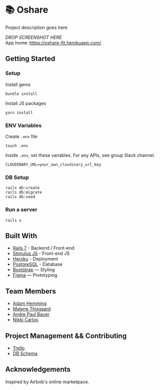 # 📚 Oshare

Project description goes here

_DROP SCREENSHOT HERE_
<br>
App home: https://oshare-fit.herokuapp.com/
   

## Getting Started
### Setup

Install gems
```
bundle install
```
Install JS packages
```
yarn install
```

### ENV Variables
Create `.env` file
```
touch .env
```
Inside `.env`, set these variables. For any APIs, see group Slack channel.
```
CLOUDINARY_URL=your_own_cloudinary_url_key
```

### DB Setup
```
rails db:create
rails db:migrate
rails db:seed
```

### Run a server
```
rails s
```

## Built With
- [Rails 7](https://guides.rubyonrails.org/) - Backend / Front-end
- [Stimulus JS](https://stimulus.hotwired.dev/) - Front-end JS
- [Heroku](https://heroku.com/) - Deployment
- [PostgreSQL](https://www.postgresql.org/) - Database
- [Bootstrap](https://getbootstrap.com/) — Styling
- [Figma](https://www.figma.com) — Prototyping

## Team Members
- [Adam Hemming](https://github.com/lw-a)
- [Malene Thisgaard](https://github.com/mthisgaard)
- [Andre Paul Bauer](https://github.com/BauerAndre)
- [Nikki Carlos](https://github.com/nrcrls)

## Project Management && Contributing
- [Trello](https://trello.com/b/Ynq2SMNl/party-outfit-rental-app)
- [DB Schema](https://kitt.lewagon.com/db/73367)

## Acknowledgements
Inspired by Airbnb's online marketpace.
